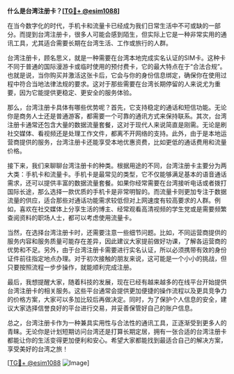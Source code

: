 **什么是台湾注册卡？[[TG💪+ @esim1088](https://t.me/s/esim1088)]**

在当今数字化的时代，手机卡和流量卡已经成为我们日常生活中不可或缺的一部分。而提到台湾注册卡，很多人可能会感到陌生，但实际上它是一种非常实用的通讯工具，尤其适合需要长期在台湾生活、工作或旅行的人群。

台湾注册卡，顾名思义，就是一种需要在台湾本地完成实名认证的SIM卡。这种卡不同于普通的国际漫游卡或临时使用的预付费卡，它的最大特点在于“合法合规”。也就是说，当你购买并激活这张卡后，它会与你的身份信息绑定，确保你在使用过程中符合当地法律法规的要求。这对于那些需要在台湾长期停留的人来说尤为重要，因为它能提供更稳定、更安全的服务体验。

那么，台湾注册卡具体有哪些优势呢？首先，它支持稳定的通话和短信功能。无论你是商务人士还是普通游客，都需要一个可靠的通讯方式来保持联系。其次，台湾注册卡通常还包含大量的数据流量套餐，这对于现代人来说简直是刚需。无论是刷社交媒体、看视频还是处理工作文件，都离不开网络的支持。此外，由于是本地运营商提供的服务，台湾注册卡还能享受本地优惠资费，比如更低的通话费用和流量价格。

接下来，我们来聊聊台湾注册卡的种类。根据用途的不同，台湾注册卡主要分为两大类：手机卡和流量卡。手机卡是最常见的类型，它不仅能够满足基本的语音通话需求，还可以提供丰富的数据流量套餐。如果你经常需要在台湾接听电话或者拨打国际长途，那么选择一款优质的手机卡是非常明智的。而流量卡则更加专注于数据流量的供应，适合那些对通话功能需求较低但对上网速度有较高要求的人群。例如，喜欢在社交媒体上分享生活的博主、经常观看高清视频的学生党或是需要频繁查阅资料的职场人士，都可以考虑使用流量卡。

当然，在选择台湾注册卡时，还需要注意一些细节问题。比如，不同运营商提供的服务内容和服务质量可能存在差异，因此建议大家提前做好功课，了解各运营商的优势和不足。另外，由于台湾注册卡需要进行实名认证，所以必须携带有效的身份证件前往指定地点办理。对于初次接触的朋友来说，这可能是一个小小的挑战，但只要按照流程一步步操作，就能顺利完成注册。

最后，我想提醒大家，随着科技的发展，现在已经有越来越多的在线平台开始提供台湾注册卡的相关服务。这些平台通常会提供更加便捷的操作流程以及更具竞争力的价格方案，大家可以多加比较后再做决定。同时，为了保护个人信息的安全，建议大家选择信誉良好的平台进行交易，并妥善保管好自己的账户信息。

总之，台湾注册卡作为一种兼具实用性与合法性的通讯工具，正逐渐受到更多人的青睐。无论你是计划短期访问台湾还是打算长期定居，拥有一张合适的台湾注册卡都能让你的生活变得更加便利和安心。希望大家都能找到最适合自己的解决方案，享受美好的台湾之旅！

[[TG💪+ @esim1088](https://t.me/s/esim1088) ![Image](https://i.postimg.cc/4NQfJmqS/Snipaste-2025-05-13-00-14-12.png)]